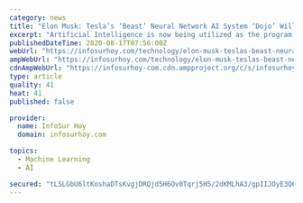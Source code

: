 ```yaml
---
category: news
title: "Elon Musk: Tesla’s ‘Beast’ Neural Network AI System ‘Dojo’ Will Train Autopilot 4D Imaging in EVs"
excerpt: "Artificial Intelligence is now being utilized as the program to command machines that replaces humans in performing simple to complicated functions."
publishedDateTime: 2020-08-17T07:56:00Z
webUrl: "https://infosurhoy.com/technology/elon-musk-teslas-beast-neural-network-ai-system-dojo-will-train-autopilot-4d-imaging-in-evs/"
ampWebUrl: "https://infosurhoy.com/technology/elon-musk-teslas-beast-neural-network-ai-system-dojo-will-train-autopilot-4d-imaging-in-evs/amp/"
cdnAmpWebUrl: "https://infosurhoy-com.cdn.ampproject.org/c/s/infosurhoy.com/technology/elon-musk-teslas-beast-neural-network-ai-system-dojo-will-train-autopilot-4d-imaging-in-evs/amp/"
type: article
quality: 41
heat: 41
published: false

provider:
  name: InfoSur Hoy
  domain: infosurhoy.com

topics:
  - Machine Learning
  - AI

secured: "tLSLGbU6ltKoshaDTsKvgjDRQjd5H6Ov0Tqrj5H5/2dKMLhA3/gpIIJOyE3Q6B3bew8xZ+Ft4TXPvy5MhZbbpcS5sk8W6/aIStClczR0HzJgXB0/731nlIj0S+scIk0RBw32g/0+SFEsMFlbIOYewWLkTL26jjBEh6jdJKKPt4dKPjL9rbVGMHDDvK8BgdbwfP/bi71pw9SDLG1uVdDJ5TRR6oELDZvL/5tYVutoEHw963Nfh782iwKi9Fje46F050Bn7BwylbQsBuggTA9k4uGXuweh1kTUM8PEy/J3a4rVVzPGqHUA7TY8jqFm1x0106WBvorrg2AAENvAQFSh3Q==;4YOhST2Hucr2ng1iV+yI4A=="
---
```


